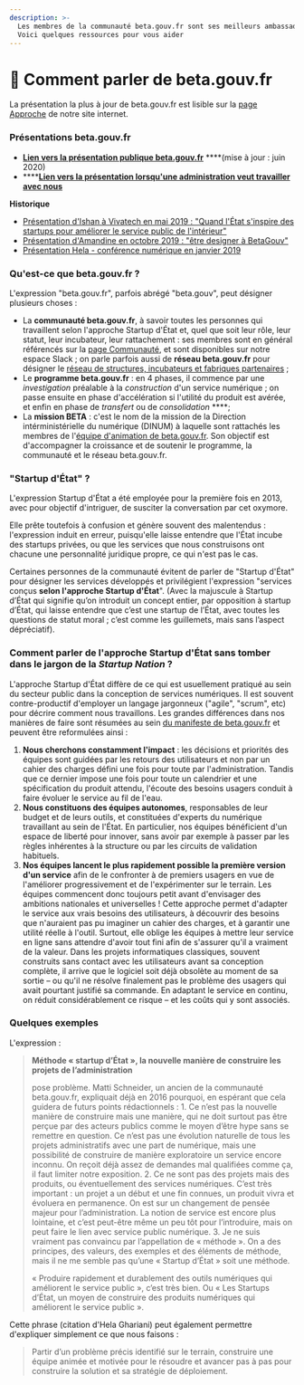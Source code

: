 ```yaml
---
description: >-
  Les membres de la communauté beta.gouv.fr sont ses meilleurs ambassadeurs ! 
  Voici quelques ressources pour vous aider
---
```


# 🎤 Comment parler de beta.gouv.fr

La présentation la plus à jour de beta.gouv.fr est lisible sur la [page Approche](https://beta.gouv.fr/approche/) de notre site internet.

### Présentations beta.gouv.fr

* [**Lien vers la présentation publique beta.gouv.fr**](https://docs.google.com/presentation/d/1u6YdQphMdfFcA2sHIm3Pr7EcCb_n6IrSCDJJs6O7ynE/edit?usp=sharing) ****\(mise à jour : juin 2020\)
* \*\*\*\*[**Lien vers la présentation lorsqu'une administration veut travailler avec nous**](https://docs.google.com/presentation/d/1ltHiKpjmKkvrXUT4R0CTIt6C0pb-HNpANStKBzHVjFs/edit?usp=sharing)

**Historique**

* [Présentation d'Ishan à Vivatech en mai 2019 : "Quand l'État s'inspire des startups pour améliorer le service public de l'intérieur"](https://docs.google.com/presentation/d/1wGj-IWlYam-2b1mFtFqqFeqpgSi3gcULU3LocXXxkWQ/edit?usp=sharing)
* [Présentation d'Amandine en octobre 2019 : "être designer à BetaGouv"](https://docs.google.com/presentation/d/1P65GIzwzabKMBZHyEfi4jgL2hjLQiKwY0NAHHZDNIJI/edit?usp=sharing)
* [Présentation Hela - conférence numérique en janvier 2019](https://docs.google.com/presentation/d/1ie8O-aVy-mGDb8vzOQxS2oniHwhLWIzwr9QoCcH06y8/edit#slide=id.p3)

### Qu'est-ce que beta.gouv.fr ?

L'expression "beta.gouv.fr", parfois abrégé "beta.gouv", peut désigner plusieurs choses : 

* La **communauté beta.gouv.fr**, à savoir toutes les personnes qui travaillent selon l'approche Startup d'État et, quel que soit leur rôle, leur statut, leur incubateur, leur rattachement : ses membres sont en général référencés sur la [page Communauté](https://beta.gouv.fr/communaute/), et sont disponibles sur notre espace Slack ; on parle parfois aussi de **réseau beta.gouv.fr** pour désigner le [réseau de structures, incubateurs et fabriques partenaires](https://beta.gouv.fr/approche/incubateurs) ; 
* Le **programme beta.gouv.fr** : en 4 phases, il commence par une _investigation_ préalable à la _construction_ d'un service numérique ; on passe ensuite en phase d'accélération si l'utilité du produit est avérée, et enfin en phase de _transfert_ ou de _consolidation_ ****; 
* La **mission BETA** : c'est le nom de la mission de la Direction intérministérielle du numérique \(DINUM\) à laquelle sont rattachés les membres de l'[équipe d'animation de beta.gouv.fr](equipe-danimation.md). Son objectif est d'accompagner la croissance et de soutenir le programme, la communauté et le réseau beta.gouv.fr. 

### "Startup d'État" ?

L'expression Startup d'État a été employée pour la première fois en 2013, avec pour objectif d'intriguer, de susciter la conversation par cet oxymore.

Elle prête toutefois à confusion et génère souvent des malentendus : l'expression induit en erreur, puisqu'elle laisse entendre que l'État incube des startups privées, ou que les services que nous construisons ont chacune une personnalité juridique propre, ce qui n'est pas le cas.

Certaines personnes de la communauté évitent de parler de "Startup d'État" pour désigner les services développés et privilégient l'expression "services conçus **selon l'approche Startup d'État**". \(Avec la majuscule à Startup d’État qui signifie qu’on introduit un concept entier, par opposition à startup d’État, qui laisse entendre que c’est une startup de l’État, avec toutes les questions de statut moral ; c’est comme les guillemets, mais sans l’aspect dépréciatif\). 

### Comment parler de l'approche Startup d'État sans tomber dans le jargon de la _Startup Nation_ ? 

L'approche Startup d'État diffère de ce qui est usuellement pratiqué au sein du secteur public dans la conception de services numériques. Il est souvent contre-productif d'employer un langage jargonneux \("agile", "scrum", etc\) pour décrire comment nous travaillons. Les grandes différences dans nos manières de faire sont résumées au sein [du manifeste de beta.gouv.fr](https://beta.gouv.fr/incubateurs/) et peuvent être reformulées ainsi :

1. **Nous cherchons constamment l'impact** : les décisions et priorités des équipes sont guidées par les retours des utilisateurs et non par un cahier des charges défini une fois pour toute par l'administration. Tandis que ce dernier impose une fois pour toute un calendrier et une spécification du produit attendu, l'écoute des besoins usagers conduit à faire évoluer le service au fil de l'eau. 
2. **Nous constituons des équipes autonomes**, responsables de leur budget et de leurs outils, et constituées d'experts du numérique travaillant au sein de l'État. En particulier, nos équipes bénéficient d'un espace de liberté pour innover, sans avoir par exemple à passer par les règles inhérentes à la structure ou par les circuits de validation habituels.
3. **Nos équipes lancent le plus rapidement possible la première version d'un service** afin de le confronter à de premiers usagers en vue de l'améliorer progressivement et de l'expérimenter sur le terrain. Les équipes commencent donc toujours petit avant d'envisager des ambitions nationales et universelles ! Cette approche permet d'adapter le service aux vrais besoins des utilisateurs, à découvrir des besoins que n'auraient pas pu imaginer un cahier des charges, et à garantir une utilité réelle à l'outil. Surtout, elle oblige les équipes à mettre leur service en ligne sans attendre d'avoir tout fini afin de s'assurer qu'il a vraiment de la valeur. Dans les projets informatiques classiques, souvent construits sans contact avec les utilisateurs avant sa conception complète, il arrive que le logiciel soit déjà obsolète au moment de sa sortie – ou qu'il ne résolve finalement pas le problème des usagers qui avait pourtant justifié sa commande. En adaptant le service en continu, on réduit considérablement ce risque – et les coûts qui y sont associés.

### Quelques exemples

L'expression :

> **Méthode « startup d’État », la nouvelle manière de construire les projets de l’administration**
>
> pose problème. Matti Schneider, un ancien de la communauté beta.gouv.fr, expliquait déjà en 2016 pourquoi, en espérant que cela guidera de futurs points rédactionnels : 1. Ce n’est pas la nouvelle manière de construire mais une manière, qui ne doit surtout pas être perçue par des acteurs publics comme le moyen d’être hype sans se remettre en question. Ce n’est pas une évolution naturelle de tous les projets administratifs avec une part de numérique, mais une possibilité de construire de manière exploratoire un service encore inconnu. On reçoit déjà assez de demandes mal qualifiées comme ça, il faut limiter notre exposition. 2. Ce ne sont pas des projets mais des produits, ou éventuellement des services numériques. C’est très important : un projet a un début et une fin connues, un produit vivra et évoluera en permanence. On est sur un changement de pensée majeur pour l’administration. La notion de service est encore plus lointaine, et c’est peut-être même un peu tôt pour l’introduire, mais on peut faire le lien avec service public numérique. 3. Je ne suis vraiment pas convaincu par l’appellation de « méthode ». On a des principes, des valeurs, des exemples et des éléments de méthode, mais il ne me semble pas qu’une « Startup d’État » soit une méthode.
>
> « Produire rapidement et durablement des outils numériques qui améliorent le service public », c’est très bien. Ou « Les Startups d’État, un moyen de construire des produits numériques qui améliorent le service public ».

Cette phrase \(citation d'Hela Ghariani\) peut également permettre d'expliquer simplement ce que nous faisons :

> Partir d’un problème précis identifié sur le terrain, construire une équipe animée et motivée pour le résoudre et avancer pas à pas pour construire la solution et sa stratégie de déploiement.

